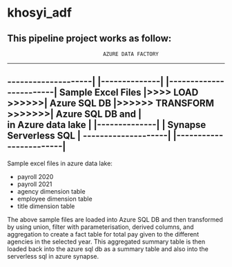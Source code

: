 # khosyi_adf
This pipeline project works as follow:
--------------------------------------------------------------------------------------------------------
                                   AZURE DATA FACTORY
--------------------------------------------------------------------------------------------------------
--------------------|                |--------------|                        |------------------------|
Sample Excel Files  |>>>> LOAD >>>>>>| Azure SQL DB |>>>>>> TRANSFORM >>>>>>>| Azure SQL DB and       |        
in Azure data lake  |                |--------------|                        | Synapse Serverless SQL |
--------------------|                                                        |------------------------|
--------------------------------------------------------------------------------------------------------

Sample excel files in azure data lake:
- payroll 2020
- payroll 2021
- agency dimension table
- employee dimension table
- title dimension table

The above sample files are loaded into Azure SQL DB and then transformed by using union, filter with parameterisation, derived columns,
and aggregation to create a fact table for total pay given to the different agencies in the selected year. This aggregated summary table is then
loaded back into the azure sql db as a summary table and also into the serverless sql in azure synapse.
